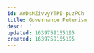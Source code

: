 ```yaml
---
id: AWDsNZivvyYTPI-puzPCh
title: Governance Futurism
desc: ''
updated: 1639759165195
created: 1639759165195
---
```


